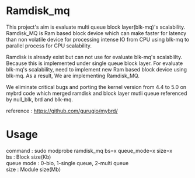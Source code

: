 # Ramdisk_mq

This project's aim is evaluate multi queue block layer(blk-mq)'s scalability. <br/>
Ramdisk_MQ is Ram based block device which can make faster for latency than non volatile device for processing intense IO from CPU using blk-mq to parallel process for CPU scalability. 

Ramdisk is already exist but can not use for evaluate blk-mq's scalablilty. Because this is implemented under single queue block layer.
For evaluate blk-mq's scalability, need to implement new Ram based block device using blk-mq. 
As a result, We are implementing Ramdisk_MQ.

We eliminate critical bugs and porting the kernel version from 4.4 to 5.0 on mybrd code which merged ramdisk and block layer mutli queue referenced by null_blk, brd and blk-mq.

reference : https://github.com/gurugio/mybrd/

# Usage

command :
sudo modprobe ramdisk_mq bs=x queue_mode=x size=x <br/>
bs : Block size(Kb)<br/>
queue mode : 0-bio, 1-single queue, 2-multi queue<br/>
size : Module size(Mb)<br/>
